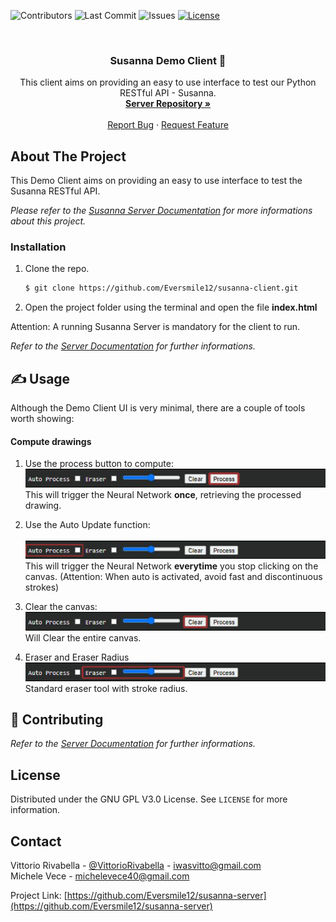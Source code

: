 <!--
*** Thanks for checking out the Best-README-Template. If you have a suggestion
*** that would make this better, please fork the repo and create a pull request
*** or simply open an issue with the tag "enhancement".
*** Thanks again! Now go create something AMAZING! :D
***
***
***
*** To avoid retyping too much info. Do a search and replace for the following:
*** Eversmile12, susanna-server, VittoRivabella, email, project_title, project_description
-->



<!-- PROJECT SHIELDS -->
<!--
*** I'm using markdown "reference style" links for readability.
*** Reference links are enclosed in brackets [ ] instead of parentheses ( ).
*** See the bottom of this document for the declaration of the reference variables
*** for contributors-url, forks-url, etc. This is an optional, concise syntax you may use.
*** https://www.markdownguide.org/basic-syntax/#reference-style-links
-->
![Contributors](https://img.shields.io/github/contributors/Eversmile12/susanna-server)
![Last Commit](https://img.shields.io/github/last-commit/Eversmile12/susanna-server/master)
![Issues](https://img.shields.io/github/issues/Eversmile12/susanna-server)
[![License](https://img.shields.io/badge/License-Gnu%203.0-blue.svg)](./LICENSE.txt)


<!-- PROJECT LOGO -->
<br />
<p align="center">
  <h3 align="center">Susanna Demo Client 🔧</h3> 

  <p align="center">
    This client aims on providing an easy to use interface to test our Python RESTful API - Susanna.
    <br />
    <a href="https://github.com/Eversmile12/susanna-server"><strong>Server Repository »</strong></a>
    <br />
    <br />
    <a href="https://github.com/Eversmile12/susanna-server/issues">Report Bug</a>
    ·
    <a href="https://github.com/Eversmile12/susanna-server/issues">Request Feature</a>
  </p>
</p>



<!-- ABOUT THE PROJECT -->
## About The Project

This Demo Client aims on providing an easy to use interface to test the Susanna RESTful API.

*Please refer to the [Susanna Server Documentation](https://github.com/Eversmile12/susanna-server) for more informations about this project.*

### Installation


1. Clone the repo.
   ```sh
   $ git clone https://github.com/Eversmile12/susanna-client.git
   ```
2. Open the project folder using the terminal and open the file **index.html**

Attention: A running Susanna Server is mandatory for the client to run.

*Refer to the [Server Documentation](https://github.com/Eversmile12/susanna-server) for further informations.*
 


<!-- USAGE EXAMPLES -->
## ✍️ Usage
Although the Demo Client UI is very minimal, there are a couple of tools worth showing:


#### Compute drawings
1. Use the process button to compute:
![Process Button](graphics-assets/process.jpg)
This will trigger the Neural Network **once**, retrieving the processed drawing.

2. Use the Auto Update function:<br>  
![Auto update](graphics-assets/auto-process.jpg)
This will trigger the Neural Network **everytime** you stop clicking on the canvas.
(Attention: When auto is activated, avoid fast and discontinuous strokes)

3. Clear the canvas:
![Auto update](graphics-assets/clear.jpg)
Will Clear the entire canvas.

4. Eraser and Eraser Radius
![Auto update](graphics-assets/eraser.jpg)
Standard eraser tool with stroke radius.

<!-- CONTRIBUTING -->
## 🙏 Contributing
*Refer to the [Server Documentation](https://github.com/Eversmile12/susanna-server) for further informations.* 



<!-- LICENSE -->
## License

Distributed under the GNU GPL V3.0 License. See `LICENSE` for more information.



<!-- CONTACT -->
## Contact

Vittorio Rivabella - [@VittorioRivabella](https://www.linkedin.com/in/vittorio-rivabella/) - iwasvitto@gmail.com
<br />
Michele Vece - michelevece40@gmail.com 

Project Link: [https://github.com/Eversmile12/susanna-server](https://github.com/Eversmile12/susanna-server)
